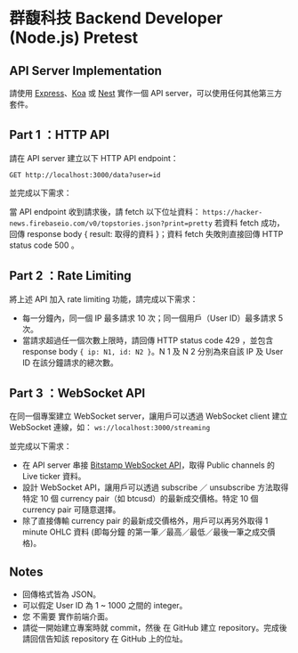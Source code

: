 # 群馥科技 Backend Developer (Node.js) Pretest

## API Server Implementation

請使用 [Express](https://expressjs.com/)、[Koa](https://koajs.com/) 或 [Nest](https://nestjs.com/) 實作一個 API server，可以使用任何其他第三方套件。

## Part 1 ：HTTP API

請在 API server 建立以下 HTTP API endpoint：

`GET http://localhost:3000/data?user=id`

並完成以下需求：

當 API endpoint 收到請求後，請 fetch 以下位址資料：
`https://hacker-news.firebaseio.com/v0/topstories.json?print=pretty`
若資料 fetch 成功，回傳 response body { result: 取得的資料 }；資料 fetch 失敗則直接回傳
HTTP status code 500 。

## Part 2 ：Rate Limiting

將上述 API 加入 rate limiting 功能，請完成以下需求：

- 每一分鐘內，同一個 IP 最多請求 10 次；同一個用戶（User ID）最多請求 5 次。
- 當請求超過任一個次數上限時，請回傳 HTTP status code 429 ，並包含 response body `{ ip: N1,
id: N2 }`。N 1 及 N 2 分別為來自該 IP 及 User ID 在該分鐘請求的總次數。

## Part 3 ：WebSocket API

在同一個專案建立 WebSocket server，讓用戶可以透過 WebSocket client 建立 WebSocket 連線，如：
`ws://localhost:3000/streaming`

並完成以下需求：

- 在 API server 串接 [Bitstamp WebSocket API](https://www.bitstamp.net/websocket/v2/)，取得 Public channels 的 Live ticker 資料。
- 設計 WebSocket API，讓用戶可以透過 subscribe ／ unsubscribe 方法取得特定 10 個 currency
  pair（如 btcusd）的最新成交價格。特定 10 個 currency pair 可隨意選擇。
- 除了直接傳輸 currency pair 的最新成交價格外，用戶可以再另外取得 1 minute OHLC 資料 (即每分鐘
  的第一筆／最高／最低／最後一筆之成交價格)。

## Notes

- 回傳格式皆為 JSON。
- 可以假定 User ID 為 1 ~ 1000 之間的 integer。
- 您 不需要 實作前端介面。
- 請從一開始建立專案時就 commit，然後 在 GitHub 建立 repository。完成後請回信告知該 repository 在 GitHub 上的位址。

